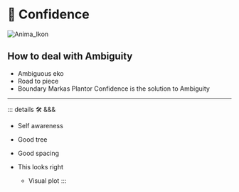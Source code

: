 # 💜 <anima>Confidence</anima>

![Anima_Ikon](/Ikon/Anima_Ikon.png)

## How to deal with Ambiguity

- Ambiguous eko
- Road to piece
- Boundary Markas
Plantor Confidence is the solution to Ambiguity

---

<!-- =================================================== -->
<!-- =================================================== -->
<!-- =================================================== -->
<!-- =================================================== -->
<!-- =================================================== -->
::: details 🛠 <dev>&&&</dev>

- Self awareness

- Good tree

- Good spacing

- This looks right
    - Visual plot
:::

